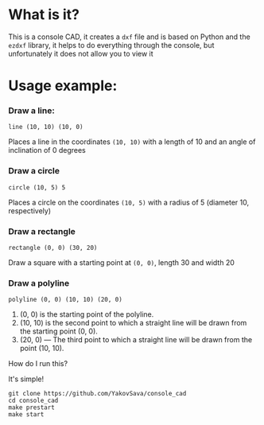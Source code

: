 # What is it?

This is a console CAD, it creates a `dxf` file and is based on Python and the `ezdxf` library, it helps to do everything through the console, but unfortunately it does not allow you to view it

# Usage example:

### Draw a line:
```cad
line (10, 10) (10, 0)
```
Places a line in the coordinates `(10, 10)` with a length of 10 and an angle of inclination of 0 degrees

### Draw a circle

```cad
circle (10, 5) 5
```
Places a circle on the coordinates `(10, 5)` with a radius of 5 (diameter 10, respectively)

### Draw a rectangle
```cad
rectangle (0, 0) (30, 20)
```
Draw a square with a starting point at `(0, 0)`, length 30 and width 20

### Draw a polyline
```cad
polyline (0, 0) (10, 10) (20, 0)
```
1. (0, 0) is the starting point of the polyline.
2. (10, 10) is the second point to which a straight line will be drawn from the starting point (0, 0).
3. (20, 0) — The third point to which a straight line will be drawn from the point (10, 10).

How do I run this?

It's simple!
```shell
git clone https://github.com/YakovSava/console_cad
cd console_cad
make prestart
make start
```
